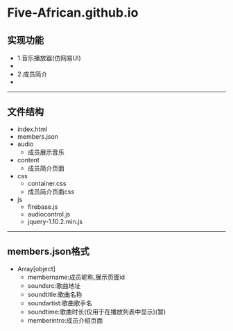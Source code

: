 # Five-African.github.io
## 实现功能
* 1.音乐播放器(仿网易UI)
* 
* 2.成员简介
* 

-------
## 文件结构
* index.html
* members.json
* audio
	* 成员展示音乐 
* content
	* 成员简介页面
* css
	* container.css
	* 成员简介页面css
* js
	* firebase.js
	* audiocontrol.js
	* jquery-1.10.2.min.js

-------
## members.json格式
* Array[object]
	* membername:成员昵称,展示页面id
	* soundsrc:歌曲地址
	* soundtitle:歌曲名称
	* soundartist:歌曲歌手名
	* soundtime:歌曲时长(仅用于在播放列表中显示)(暂)
	* memberintro:成员介绍页面
